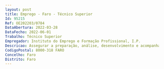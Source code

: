```yaml
--- 
layout: post
title: Emprego - Faro - Técnico Superior
Id: 95215
Ref: OE202203/0784
DataAbertura: 2022-03-28
DataFecho: 2022-06-01
Trabalho: Técnico Superior
Empregador: Instituto do Emprego e Formação Profissional, I.P.
Descricao: Assegurar a preparação, análise, desenvolvimento e acompanhamento deprocessos de aquisição, nos termos do Código dos Contratos Públicos (CCP),Decreto Lei n.º 18 2008, de 29 de janeiro republicado pelo Decreto Lei n.º 111 B 2017, de 31 de agosto, desempenhando as seguintes atividades Analisar as manifestações de necessidade e propor o procedimento adequado Elaboração de informações consoante as fases do processo de aquisição Elaboração das peças de procedimento aplicáveis  ofício convite, caderno deencargos, anúncio e programa de concurso Instruir devidamente os processos para obtenção de pareceres prévios, a saberFinanças, AMA, INA, entre outros Instruir devidamente os processos para obtenção de autorização de assunção decompromissos plurianuais Participar como membro de júri de processos de aquisição Operar com plataformas de agregação de necessidades Operar com plataformas de contratação pública Elaboração de relatórios de análise de propostas.Articulação com a área financeira, em várias fases, decorrente da aplicação dociclo da despesa aos processos de aquisição Colaborar no processamento oportuno das importâncias devidas em função doscompromissos assumidos Funções exercidas com responsabilidade e autonomia técnica, ainda que comenquadramento superior.
CodigoPostal: 8000-318 FARO
Concelho: Faro
Distrito: Faro
--- 
```

